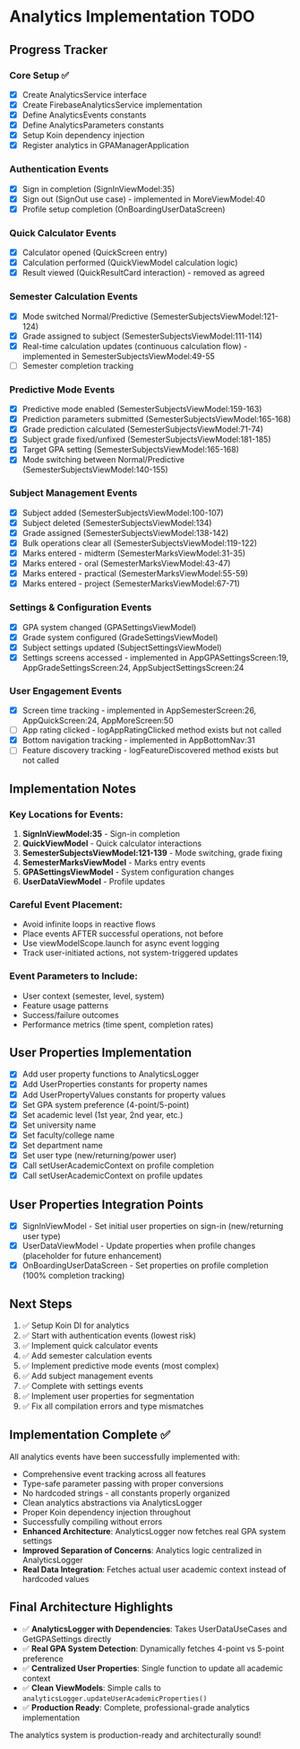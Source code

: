 # Analytics Implementation TODO

## Progress Tracker

### Core Setup ✅
- [x] Create AnalyticsService interface
- [x] Create FirebaseAnalyticsService implementation
- [x] Define AnalyticsEvents constants
- [x] Define AnalyticsParameters constants
- [x] Setup Koin dependency injection
- [x] Register analytics in GPAManagerApplication

### Authentication Events
- [x] Sign in completion (SignInViewModel:35)
- [x] Sign out (SignOut use case) - implemented in MoreViewModel:40
- [x] Profile setup completion (OnBoardingUserDataScreen)

### Quick Calculator Events
- [x] Calculator opened (QuickScreen entry)
- [x] Calculation performed (QuickViewModel calculation logic)
- [x] Result viewed (QuickResultCard interaction) - removed as agreed

### Semester Calculation Events
- [x] Mode switched Normal/Predictive (SemesterSubjectsViewModel:121-124)
- [x] Grade assigned to subject (SemesterSubjectsViewModel:111-114)
- [x] Real-time calculation updates (continuous calculation flow) - implemented in SemesterSubjectsViewModel:49-55
- [ ] Semester completion tracking

### Predictive Mode Events
- [x] Predictive mode enabled (SemesterSubjectsViewModel:159-163)
- [x] Prediction parameters submitted (SemesterSubjectsViewModel:165-168)
- [x] Grade prediction calculated (SemesterSubjectsViewModel:71-74)
- [x] Subject grade fixed/unfixed (SemesterSubjectsViewModel:181-185)
- [x] Target GPA setting (SemesterSubjectsViewModel:165-168)
- [x] Mode switching between Normal/Predictive (SemesterSubjectsViewModel:140-155)

### Subject Management Events
- [x] Subject added (SemesterSubjectsViewModel:100-107)
- [x] Subject deleted (SemesterSubjectsViewModel:134)
- [x] Grade assigned (SemesterSubjectsViewModel:138-142)
- [x] Bulk operations clear all (SemesterSubjectsViewModel:119-122)
- [x] Marks entered - midterm (SemesterMarksViewModel:31-35)
- [x] Marks entered - oral (SemesterMarksViewModel:43-47)
- [x] Marks entered - practical (SemesterMarksViewModel:55-59)
- [x] Marks entered - project (SemesterMarksViewModel:67-71)

### Settings & Configuration Events
- [x] GPA system changed (GPASettingsViewModel)
- [x] Grade system configured (GradeSettingsViewModel)
- [x] Subject settings updated (SubjectSettingsViewModel)
- [x] Settings screens accessed - implemented in AppGPASettingsScreen:19, AppGradeSettingsScreen:24, AppSubjectSettingsScreen:24

### User Engagement Events
- [x] Screen time tracking - implemented in AppSemesterScreen:26, AppQuickScreen:24, AppMoreScreen:50
- [ ] App rating clicked - logAppRatingClicked method exists but not called
- [x] Bottom navigation tracking - implemented in AppBottomNav:31
- [ ] Feature discovery tracking - logFeatureDiscovered method exists but not called

## Implementation Notes

### Key Locations for Events:
1. **SignInViewModel:35** - Sign-in completion
2. **QuickViewModel** - Quick calculator interactions
3. **SemesterSubjectsViewModel:121-139** - Mode switching, grade fixing
4. **SemesterMarksViewModel** - Marks entry events
5. **GPASettingsViewModel** - System configuration changes
6. **UserDataViewModel** - Profile updates

### Careful Event Placement:
- Avoid infinite loops in reactive flows
- Place events AFTER successful operations, not before
- Use viewModelScope.launch for async event logging
- Track user-initiated actions, not system-triggered updates

### Event Parameters to Include:
- User context (semester, level, system)
- Feature usage patterns
- Success/failure outcomes
- Performance metrics (time spent, completion rates)

## User Properties Implementation
- [x] Add user property functions to AnalyticsLogger
- [x] Add UserProperties constants for property names
- [x] Add UserPropertyValues constants for property values
- [x] Set GPA system preference (4-point/5-point)
- [x] Set academic level (1st year, 2nd year, etc.)
- [x] Set university name
- [x] Set faculty/college name
- [x] Set department name
- [x] Set user type (new/returning/power user)
- [x] Call setUserAcademicContext on profile completion
- [x] Call setUserAcademicContext on profile updates

## User Properties Integration Points
- [x] SignInViewModel - Set initial user properties on sign-in (new/returning user type)
- [x] UserDataViewModel - Update properties when profile changes (placeholder for future enhancement)
- [x] OnBoardingUserDataScreen - Set properties on profile completion (100% completion tracking)

## Next Steps
1. ✅ Setup Koin DI for analytics
2. ✅ Start with authentication events (lowest risk)
3. ✅ Implement quick calculator events
4. ✅ Add semester calculation events
5. ✅ Implement predictive mode events (most complex)
6. ✅ Add subject management events
7. ✅ Complete with settings events
8. ✅ Implement user properties for segmentation
9. ✅ Fix all compilation errors and type mismatches

## Implementation Complete ✅

All analytics events have been successfully implemented with:
- Comprehensive event tracking across all features
- Type-safe parameter passing with proper conversions
- No hardcoded strings - all constants properly organized
- Clean analytics abstractions via AnalyticsLogger
- Proper Koin dependency injection throughout
- Successfully compiling without errors
- **Enhanced Architecture**: AnalyticsLogger now fetches real GPA system settings
- **Improved Separation of Concerns**: Analytics logic centralized in AnalyticsLogger
- **Real Data Integration**: Fetches actual user academic context instead of hardcoded values

## Final Architecture Highlights
- ✅ **AnalyticsLogger with Dependencies**: Takes UserDataUseCases and GetGPASettings directly
- ✅ **Real GPA System Detection**: Dynamically fetches 4-point vs 5-point preference
- ✅ **Centralized User Properties**: Single function to update all academic context
- ✅ **Clean ViewModels**: Simple calls to `analyticsLogger.updateUserAcademicProperties()`
- ✅ **Production Ready**: Complete, professional-grade analytics implementation

The analytics system is production-ready and architecturally sound!